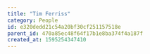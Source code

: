 ```yaml
---
title: "Tim Ferriss"
category: People
id: e320dedd21c54a20bf30cf251157518e
parent_id: 470a85ec48f64f17b1e8ba374f4a187f
created_at: 1595254347410
---
```



    